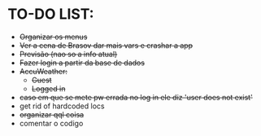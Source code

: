 # TO-DO LIST:
* ~~Organizar os menus~~
* ~~Ver a cena de Brasov dar mais vars e crashar a app~~
* ~~Previsão (nao so a info atual)~~
* ~~Fazer login a partir da base de dados~~
* ~~AccuWeather:~~
  * ~~Guest~~
  * ~~Logged in~~
* ~~caso em que se mete pw errada no log in ele diz 'user does not exist'~~
* get rid of hardcoded locs
* ~~organizar qql coisa~~
* comentar o codigo
